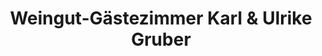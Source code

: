 ---
title: "Weingut-Gästezimmer Karl & Ulrike Gruber"
url: /ratsch-an-der-weinstrasse/weingut-gaestezimmer-karl-und-ulrike-gruber/
shop: Allgemein
---
